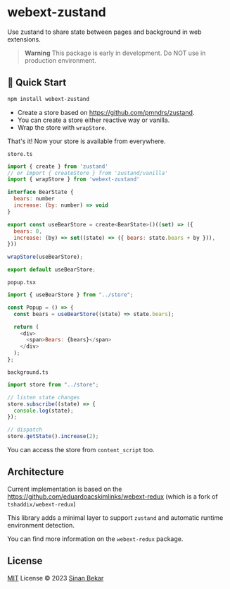 # webext-zustand

Use zustand to share state between pages and background in web extensions.

> **Warning** This package is early in development. Do NOT use in production environment.

## 🚀 Quick Start

```bash
npm install webext-zustand
```

- Create a store based on https://github.com/pmndrs/zustand.
- You can create a store either reactive way or vanilla.
- Wrap the store with `wrapStore`.

That's it! Now your store is available from everywhere.

`store.ts`

```js
import { create } from 'zustand'
// or import { createStore } from 'zustand/vanilla'
import { wrapStore } from 'webext-zustand'

interface BearState {
  bears: number
  increase: (by: number) => void
}

export const useBearStore = create<BearState>()((set) => ({
  bears: 0,
  increase: (by) => set((state) => ({ bears: state.bears + by })),
}))

wrapStore(useBearStore);

export default useBearStore;
```

`popup.tsx`

```js
import { useBearStore } from "../store";

const Popup = () => {
  const bears = useBearStore((state) => state.bears);

  return (
    <div>
      <span>Bears: {bears}</span>
    </div>
  );
};
```

`background.ts`

```js
import store from "../store";

// listen state changes
store.subscribe((state) => {
  console.log(state);
});

// dispatch
store.getState().increase(2);
```

You can access the store from `content_script` too.

## Architecture

Current implementation is based on the
https://github.com/eduardoacskimlinks/webext-redux (which is a fork of `tshaddix/webext-redux`)

This library adds a minimal layer to support `zustand` and automatic runtime environment detection.

You can find more information on the `webext-redux` package.

## License

[MIT](./LICENSE) License © 2023 [Sinan Bekar](https://github.com/sinanbekar)